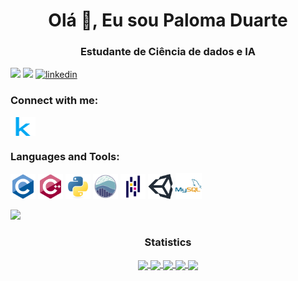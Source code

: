 <h1 align="center">Olá 👋, Eu sou Paloma Duarte</h1>
<h3 align="center">Estudante de Ciência de dados e IA</h3>



<div> <a href="https://github.com/palomaduarte07" target="_blank"><img src="https://img.shields.io/badge/GitHub-100000?style=for-the-badge&logo=github&logoColor=white" target="_blank"></a>
<a href = "mailto:paloma.duarte@academico.ufpb.br"><img src="https://img.shields.io/badge/-Gmail-%23333?style=for-the-badge&logo=gmail&logoColor=white" target="_blank"></a>
<a target="_blank" href="https://www.linkedin.com/in/Paloma Duarte de Lira" style="display: inline-block;"><img src="https://img.shields.io/badge/linkedin-logo?style=for-the-badge&logo=linkedin&logoColor=white&color=%230a77b6" alt="linkedin" /></a></p>
</div><h3 align="left">Connect with me:</h3>
<p align="left">
<a href="https://kaggle.com/Paloma Duarte de Lira" target="blank"><img align="center" src="https://raw.githubusercontent.com/teamedwardforever/Readme-Generator/71f25dd8b98329b168142a6b782a107b75eab178/svg/Social/kaggle.svg" alt="Paloma Duarte de Lira" height="30" width="40" /></a>
</p>


<h3 align="left">Languages and Tools:</h3>
<p align="left">
<img src="https://raw.githubusercontent.com/teamedwardforever/Readme-Generator/71f25dd8b98329b168142a6b782a107b75eab178/svg/Skills/Languages/c-original.svg" alt="C" width="40" height="40"/>
<img src="https://raw.githubusercontent.com/teamedwardforever/Readme-Generator/71f25dd8b98329b168142a6b782a107b75eab178/svg/Skills/Languages/cplusplus-original.svg" alt="CPP" width="40" height="40"/>
<img src="https://raw.githubusercontent.com/teamedwardforever/Readme-Generator/71f25dd8b98329b168142a6b782a107b75eab178/svg/Skills/Languages/python-original.svg" alt="Python" width="40" height="40"/>
<img src="https://raw.githubusercontent.com/teamedwardforever/Readme-Generator/71f25dd8b98329b168142a6b782a107b75eab178/svg/Skills/ML/logo-mark-lightbg.svg" alt="SeaBorn" width="40" height="40"/>
<img src="https://raw.githubusercontent.com/teamedwardforever/Readme-Generator/71f25dd8b98329b168142a6b782a107b75eab178/svg/Skills/ML/pandas-original.svg" alt="Pandas" width="40" height="40"/>
<img src="https://raw.githubusercontent.com/teamedwardforever/Readme-Generator/71f25dd8b98329b168142a6b782a107b75eab178/svg/Skills/Engines/unity3d-icon.svg" alt="Unity" width="40" height="40"/>
<a target="_blank" href="https://raw.githubusercontent.com/devicons/devicon/master/icons/mysql/mysql-original-wordmark.svg" style="display: inline-block;"><img src="https://raw.githubusercontent.com/devicons/devicon/master/icons/mysql/mysql-original-wordmark.svg" alt="mysql" width="42" height="42" /></a>  
</p>

<img src="https://user-images.githubusercontent.com/73097560/115834477-dbab4500-a447-11eb-908a-139a6edaec5c.gif"><h3 align="center">Statistics</h3>
<div align="center">
<a href="https://github.com/palomaduarte07">
<img align="center" src="http://github-profile-summary-cards.vercel.app/api/cards/stats?username=palomaduarte07&theme=2077" height="180em" />
<img align="center" src="http://github-profile-summary-cards.vercel.app/api/cards/most-commit-language?username=palomaduarte07&theme=2077" height="180em" />
<img align="center" src="http://github-profile-summary-cards.vercel.app/api/cards/repos-per-language?username=palomaduarte07&theme=2077" height="180em" />
<img align="center" src="http://github-profile-summary-cards.vercel.app/api/cards/productive-time?username=palomaduarte07&theme=2077" height="180em" />
<img align="center" src="http://github-profile-summary-cards.vercel.app/api/cards/profile-details?username=palomaduarte07&theme=2077" height="180em" />
</div>
